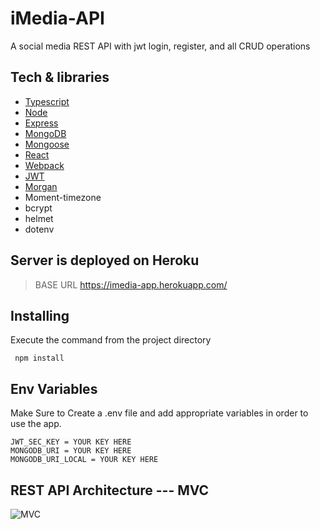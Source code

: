 # iMedia-API
A social media REST API with jwt login, register, and all CRUD operations


## Tech & libraries

- [Typescript](https://www.typescriptlang.org/)
- [Node](https://nodejs.org/en/)
- [Express](https://expressjs.com/)
- [MongoDB](https://www.mongodb.com/)
- [Mongoose](https://mongoosejs.com/)
- [React](https://reactjs.org/)
- [Webpack](https://webpack.js.org/)
- [JWT](https://jwt.io/)
- [Morgan](https://www.npmjs.com/package/morgan)
- Moment-timezone
- bcrypt
- helmet
- dotenv

## Server is deployed on Heroku

> BASE URL
> https://imedia-app.herokuapp.com/

## Installing

Execute the command from the project directory

```
 npm install
```

## Env Variables

Make Sure to Create a .env file and add appropriate variables in order to use the app.

```
JWT_SEC_KEY = YOUR KEY HERE
MONGODB_URI = YOUR KEY HERE
MONGODB_URI_LOCAL = YOUR KEY HERE
```

## REST API Architecture --- MVC

![MVC](https://user-images.githubusercontent.com/56063269/160848070-85fa0c23-3173-4ac5-8c0c-d7e89b5b1a23.jpeg)
